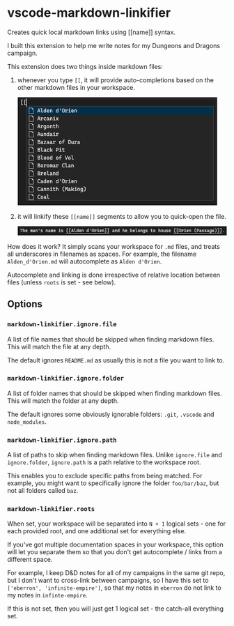 # vscode-markdown-linkifier

Creates quick local markdown links using [[name]] syntax.

I built this extension to help me write notes for my Dungeons and Dragons campaign.

This extension does two things inside markdown files:

1. whenever you type `[[`, it will provide auto-completions based on the other markdown files in your workspace.

   ![screenshot of autocomplete](./screenshot_autocomplete.png)

2. it will linkify these `[[name]]` segments to allow you to quick-open the file.

   ![screenshot of links](./screenshot_links.png)

How does it work?
It simply scans your workspace for `.md` files, and treats all underscores in filenames as spaces.
For example, the filename `Alden_d'Orien.md` will autocomplete as `Alden d'Orien`.

Autocomplete and linking is done irrespective of relative location between files (unless `roots` is set - see below).

## Options

### `markdown-linkifier.ignore.file`

A list of file names that should be skipped when finding markdown files.
This will match the file at any depth.

The default ignores `README.md` as usually this is not a file you want to link to.

### `markdown-linkifier.ignore.folder`

A list of folder names that should be skipped when finding markdown files.
This will match the folder at any depth.

The default ignores some obviously ignorable folders: `.git`, `.vscode` and `node_modules`.

### `markdown-linkifier.ignore.path`

A list of paths to skip when finding markdown files.
Unlike `ignore.file` and `ignore.folder`, `ignore.path` is a path relative to the workspace root.

This enables you to exclude specific paths from being matched. For example, you might want to specifically ignore the folder `foo/bar/baz`, but not all folders called `baz`.

### `markdown-linkifier.roots`

When set, your workspace will be separated into `N + 1` logical sets - one for each provided root, and one additional set for everything else.

If you've got multiple documentation spaces in your workspace, this option will let you separate them so that you don't get autocomplete / links from a different space.

For example, I keep D&D notes for all of my campaigns in the same git repo, but I don't want to cross-link between campaigns, so I have this set to `['eberron', 'infinite-empire']`, so that my notes in `eberron` do not link to my notes in `infinte-empire`.

If this is not set, then you will just get 1 logical set - the catch-all everything set.
